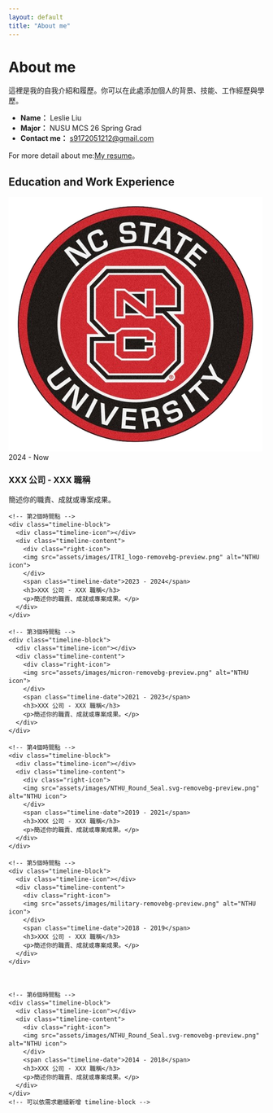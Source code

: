 ```yaml
---
layout: default
title: "About me"
---
```


# About me

這裡是我的自我介紹和履歷。你可以在此處添加個人的背景、技能、工作經歷與學歷。

- **Name：** Leslie Liu
- **Major：** NUSU MCS 26 Spring Grad
- **Contact me：** [s9172051212@gmail.com](mailto:s9172051212@gmail.com)

For more detail about me:[My resume](#)。

<section id="timeline">
  <h2>Education and Work Experience</h2>
  <div class="timeline-container">
    <!-- 第一個時間點 -->
    <div class="timeline-block">
      <div class="timeline-icon"></div>
      <div class="timeline-content">
        <div class="right-icon">
        <img src="assets/images/ncstate-removebg-preview.png" alt="NTHU icon">
        </div>
        <span class="timeline-date">2024 - Now</span>
        <h3>XXX 公司 - XXX 職稱</h3>
        <p>簡述你的職責、成就或專案成果。</p>
      </div>
    </div>

    <!-- 第2個時間點 -->
    <div class="timeline-block">
      <div class="timeline-icon"></div>
      <div class="timeline-content">
        <div class="right-icon">
        <img src="assets/images/ITRI_logo-removebg-preview.png" alt="NTHU icon">
        </div>
        <span class="timeline-date">2023 - 2024</span>
        <h3>XXX 公司 - XXX 職稱</h3>
        <p>簡述你的職責、成就或專案成果。</p>
      </div>
    </div>  

    <!-- 第3個時間點 -->
    <div class="timeline-block">
      <div class="timeline-icon"></div>
      <div class="timeline-content">
        <div class="right-icon">
        <img src="assets/images/micron-removebg-preview.png" alt="NTHU icon">
        </div>
        <span class="timeline-date">2021 - 2023</span>
        <h3>XXX 公司 - XXX 職稱</h3>
        <p>簡述你的職責、成就或專案成果。</p>
      </div>
    </div>  

    <!-- 第4個時間點 -->
    <div class="timeline-block">
      <div class="timeline-icon"></div>
      <div class="timeline-content">
        <div class="right-icon">
        <img src="assets/images/NTHU_Round_Seal.svg-removebg-preview.png" alt="NTHU icon">
        </div>
        <span class="timeline-date">2019 - 2021</span>
        <h3>XXX 公司 - XXX 職稱</h3>
        <p>簡述你的職責、成就或專案成果。</p>
      </div>
    </div>  

    <!-- 第5個時間點 -->
    <div class="timeline-block">
      <div class="timeline-icon"></div>
      <div class="timeline-content">
        <div class="right-icon">
        <img src="assets/images/military-removebg-preview.png" alt="NTHU icon">
        </div>
        <span class="timeline-date">2018 - 2019</span>
        <h3>XXX 公司 - XXX 職稱</h3>
        <p>簡述你的職責、成就或專案成果。</p>
      </div>
    </div>  

 

    <!-- 第6個時間點 -->
    <div class="timeline-block">
      <div class="timeline-icon"></div>
      <div class="timeline-content">
        <div class="right-icon">
        <img src="assets/images/NTHU_Round_Seal.svg-removebg-preview.png" alt="NTHU icon">
        </div>
        <span class="timeline-date">2014 - 2018</span>
        <h3>XXX 公司 - XXX 職稱</h3>
        <p>簡述你的職責、成就或專案成果。</p>
      </div>
    </div>  
    <!-- 可以依需求繼續新增 timeline-block -->
  </div>
</section>
